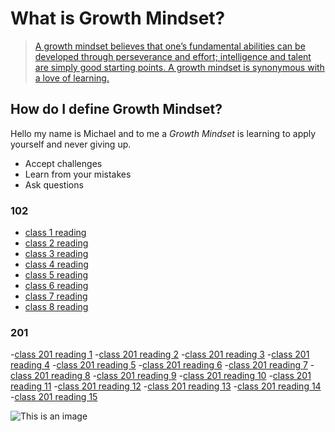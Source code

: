# What is Growth Mindset? 
>    [A growth mindset believes that one’s fundamental abilities can be developed through perseverance and effort; intelligence and talent are simply good starting points. A growth mindset is synonymous with a love of learning.](https://www.atlassian.com/blog/inside-atlassian/growth-mindset) 

## How do I define Growth Mindset?

 Hello my name is Michael and to me a _Growth Mindset_ is learning to apply yourself and never giving up.

- Accept challenges
- Learn from your mistakes
- Ask questions

### 102
- [class 1 reading](read1.md)
- [class 2 reading](read2.md)
- [class 3 reading](read3.md)
- [class 4 reading](read4.md)
- [class 5 reading](read5.md)
- [class 6 reading](read6.md)
- [class 7 reading](read7.md)
- [class 8 reading](read8.md)

### 201
-[class 201 reading 1](.md)
-[class 201 reading 2](.md)
-[class 201 reading 3](.md)
-[class 201 reading 4](.md)
-[class 201 reading 5](.md)
-[class 201 reading 6](.md)
-[class 201 reading 7](.md)
-[class 201 reading 8](.md)
-[class 201 reading 9](.md)
-[class 201 reading 10](.md)
-[class 201 reading 11](.md)
-[class 201 reading 12](.md)
-[class 201 reading 13](.md)
-[class 201 reading 14](.md)
-[class 201 reading 15](.md)


![This is an image](https://i2.wp.com/atlassianblog.wpengine.com/wp-content/uploads/NewGrowthMindset2.png?resize=768%2C960&ssl=1)
